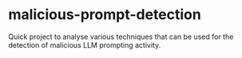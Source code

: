 # malicious-prompt-detection
Quick project to analyse various techniques that can be used for the detection of malicious LLM prompting activity.
